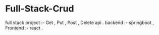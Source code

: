 # Full-Stack-Crud
full stack project :- Get , Put , Post , Delete api . backend :- springboot , Frontend :- react .

